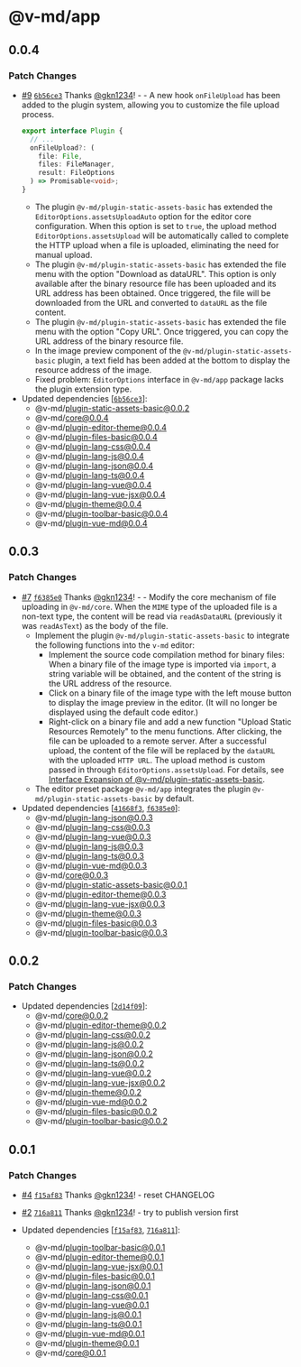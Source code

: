 # @v-md/app

## 0.0.4

### Patch Changes

- [#9](https://github.com/v-md/v-md/pull/9) [`6b56ce3`](https://github.com/v-md/v-md/commit/6b56ce333618034279d2a5bd28ddc5688de753e3) Thanks [@gkn1234](https://github.com/gkn1234)! - - A new hook `onFileUpload` has been added to the plugin system, allowing you to customize the file upload process.
  ```ts
  export interface Plugin {
    // ...
    onFileUpload?: (
      file: File,
      files: FileManager,
      result: FileOptions
    ) => Promisable<void>;
  }
  ```
  - The plugin `@v-md/plugin-static-assets-basic` has extended the `EditorOptions.assetsUploadAuto` option for the editor core configuration. When this option is set to `true`, the upload method `EditorOptions.assetsUpload` will be automatically called to complete the HTTP upload when a file is uploaded, eliminating the need for manual upload.
  - The plugin `@v-md/plugin-static-assets-basic` has extended the file menu with the option "Download as dataURL". This option is only available after the binary resource file has been uploaded and its URL address has been obtained. Once triggered, the file will be downloaded from the URL and converted to `dataURL` as the file content.
  - The plugin `@v-md/plugin-static-assets-basic` has extended the file menu with the option "Copy URL". Once triggered, you can copy the URL address of the binary resource file.
  - In the image preview component of the `@v-md/plugin-static-assets-basic` plugin, a text field has been added at the bottom to display the resource address of the image.
  - Fixed problem: `EditorOptions` interface in `@v-md/app` package lacks the plugin extension type.
- Updated dependencies [[`6b56ce3`](https://github.com/v-md/v-md/commit/6b56ce333618034279d2a5bd28ddc5688de753e3)]:
  - @v-md/plugin-static-assets-basic@0.0.2
  - @v-md/core@0.0.4
  - @v-md/plugin-editor-theme@0.0.4
  - @v-md/plugin-files-basic@0.0.4
  - @v-md/plugin-lang-css@0.0.4
  - @v-md/plugin-lang-js@0.0.4
  - @v-md/plugin-lang-json@0.0.4
  - @v-md/plugin-lang-ts@0.0.4
  - @v-md/plugin-lang-vue@0.0.4
  - @v-md/plugin-lang-vue-jsx@0.0.4
  - @v-md/plugin-theme@0.0.4
  - @v-md/plugin-toolbar-basic@0.0.4
  - @v-md/plugin-vue-md@0.0.4

## 0.0.3

### Patch Changes

- [#7](https://github.com/v-md/v-md/pull/7) [`f6385e0`](https://github.com/v-md/v-md/commit/f6385e0a49dfa8370be876cc953fbfa8d5711b20) Thanks [@gkn1234](https://github.com/gkn1234)! - - Modify the core mechanism of file uploading in `@v-md/core`. When the `MIME` type of the uploaded file is a non-text type, the content will be read via `readAsDataURL` (previously it was `readAsText`) as the body of the file.
  - Implement the plugin `@v-md/plugin-static-assets-basic` to integrate the following functions into the `v-md` editor:
    - Implement the source code compilation method for binary files: When a binary file of the image type is imported via `import`, a string variable will be obtained, and the content of the string is the URL address of the resource.
    - Click on a binary file of the image type with the left mouse button to display the image preview in the editor. (It will no longer be displayed using the default code editor.)
    - Right-click on a binary file and add a new function "Upload Static Resources Remotely" to the menu functions. After clicking, the file can be uploaded to a remote server. After a successful upload, the content of the file will be replaced by the `dataURL` with the uploaded `HTTP URL`. The upload method is custom passed in through `EditorOptions.assetsUpload`. For details, see [Interface Expansion of @v-md/plugin-static-assets-basic](/plugins/static-assets-basic/src/index.ts).
  - The editor preset package `@v-md/app` integrates the plugin `@v-md/plugin-static-assets-basic` by default.
- Updated dependencies [[`41668f3`](https://github.com/v-md/v-md/commit/41668f3dc06b23a061a7a811c9c14e5926f64ed6), [`f6385e0`](https://github.com/v-md/v-md/commit/f6385e0a49dfa8370be876cc953fbfa8d5711b20)]:
  - @v-md/plugin-lang-json@0.0.3
  - @v-md/plugin-lang-css@0.0.3
  - @v-md/plugin-lang-vue@0.0.3
  - @v-md/plugin-lang-js@0.0.3
  - @v-md/plugin-lang-ts@0.0.3
  - @v-md/plugin-vue-md@0.0.3
  - @v-md/core@0.0.3
  - @v-md/plugin-static-assets-basic@0.0.1
  - @v-md/plugin-editor-theme@0.0.3
  - @v-md/plugin-lang-vue-jsx@0.0.3
  - @v-md/plugin-theme@0.0.3
  - @v-md/plugin-files-basic@0.0.3
  - @v-md/plugin-toolbar-basic@0.0.3

## 0.0.2

### Patch Changes

- Updated dependencies [[`2d14f09`](https://github.com/v-md/v-md/commit/2d14f09f14e9d1bd14f4a40e1b11a7beb6e4eca6)]:
  - @v-md/core@0.0.2
  - @v-md/plugin-editor-theme@0.0.2
  - @v-md/plugin-lang-css@0.0.2
  - @v-md/plugin-lang-js@0.0.2
  - @v-md/plugin-lang-json@0.0.2
  - @v-md/plugin-lang-ts@0.0.2
  - @v-md/plugin-lang-vue@0.0.2
  - @v-md/plugin-lang-vue-jsx@0.0.2
  - @v-md/plugin-theme@0.0.2
  - @v-md/plugin-vue-md@0.0.2
  - @v-md/plugin-files-basic@0.0.2
  - @v-md/plugin-toolbar-basic@0.0.2

## 0.0.1

### Patch Changes

- [#4](https://github.com/v-md/v-md/pull/4) [`f15af83`](https://github.com/v-md/v-md/commit/f15af83da041f6eb5eb100c63e6d8de93fd70776) Thanks [@gkn1234](https://github.com/gkn1234)! - reset CHANGELOG

- [#2](https://github.com/v-md/v-md/pull/2) [`716a811`](https://github.com/v-md/v-md/commit/716a8114a4559a475ac2fe24133a5b71f4bcff8f) Thanks [@gkn1234](https://github.com/gkn1234)! - try to publish version first

- Updated dependencies [[`f15af83`](https://github.com/v-md/v-md/commit/f15af83da041f6eb5eb100c63e6d8de93fd70776), [`716a811`](https://github.com/v-md/v-md/commit/716a8114a4559a475ac2fe24133a5b71f4bcff8f)]:
  - @v-md/plugin-toolbar-basic@0.0.1
  - @v-md/plugin-editor-theme@0.0.1
  - @v-md/plugin-lang-vue-jsx@0.0.1
  - @v-md/plugin-files-basic@0.0.1
  - @v-md/plugin-lang-json@0.0.1
  - @v-md/plugin-lang-css@0.0.1
  - @v-md/plugin-lang-vue@0.0.1
  - @v-md/plugin-lang-js@0.0.1
  - @v-md/plugin-lang-ts@0.0.1
  - @v-md/plugin-vue-md@0.0.1
  - @v-md/plugin-theme@0.0.1
  - @v-md/core@0.0.1
